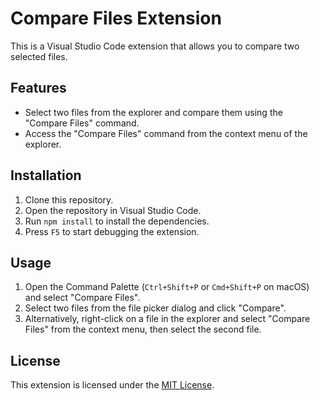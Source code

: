 # Compare Files Extension

This is a Visual Studio Code extension that allows you to compare two selected files.

## Features

- Select two files from the explorer and compare them using the "Compare Files" command.
- Access the "Compare Files" command from the context menu of the explorer.

## Installation

1. Clone this repository.
2. Open the repository in Visual Studio Code.
3. Run `npm install` to install the dependencies.
4. Press `F5` to start debugging the extension.

## Usage

1. Open the Command Palette (`Ctrl+Shift+P` or `Cmd+Shift+P` on macOS) and select "Compare Files".
2. Select two files from the file picker dialog and click "Compare".
3. Alternatively, right-click on a file in the explorer and select "Compare Files" from the context menu, then select the second file.

## License

This extension is licensed under the [MIT License](./LICENSE.md).